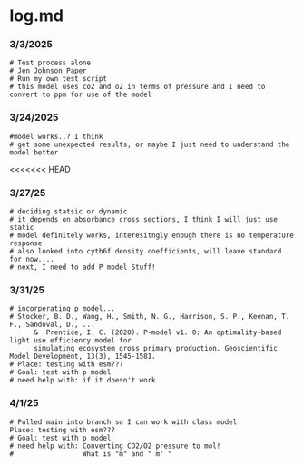 # log.md

### 3/3/2025

    # Test process alone
    # Jen Johnson Paper
    # Run my own test script
    # this model uses co2 and o2 in terms of pressure and I need to convert to ppm for use of the model
    
    
### 3/24/2025
  
    #model works..? I think 
    # get some unexpected results, or maybe I just need to understand the model better
<<<<<<< HEAD
    
### 3/27/25
    
    # deciding statsic or dynamic 
    # it depends on absorbance cross sections, I think I will just use static
    # model definitely works, interesitngly enough there is no temperature response!
    # also looked into cytb6f density coefficients, will leave standard for now....
    # next, I need to add P model Stuff!
    
### 3/31/25

    # incorperating p model...
    # Stocker, B. D., Wang, H., Smith, N. G., Harrison, S. P., Keenan, T. F., Sandoval, D., ...
          &  Prentice, I. C. (2020). P-model v1. 0: An optimality-based light use efficiency model for 
          simulating ecosystem gross primary production. Geoscientific Model Development, 13(3), 1545-1581.
    # Place: testing with esm???
    # Goal: test with p model
    # need help with: if it doesn't work
          
### 4/1/25

    # Pulled main into branch so I can work with class model
    Place: testing with esm???
    # Goal: test with p model
    # need help with: Converting CO2/O2 pressure to mol!
    #                 What is "m" and " m' "
    
